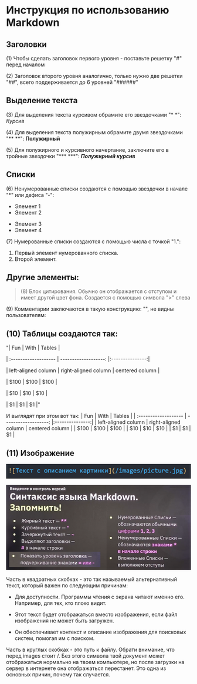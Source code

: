 # Инструкция по использованию Markdown

## Заголовки

(1) Чтобы сделать заголовок первого уровня - поставьте решетку "#" перед началом

(2) Заголовок второго уровня аналогично, только нужно две решетки "##", всего поддерживается до 6 уровней "######"

## Выделение текста

(3) Для выделения текста курсивом обрамите его звездочками "* *":  
*Курсив*

(4) Для выделения текста полужирным обрамите двумя звездочками "** **": 
**Полужирный**

(5) Для полужирного и курсивного начертание, заключите его в тройные звездочки "*** ***":
***Полужирный курсив***

## Списки
(6) Ненумерованные списки создаются с помощью звездочки в начале "*" или дефиса "-":

* Элемент 1
* Элемент 2
- Элемент 3
- Элемент 4

(7) Нумерованные списки создаются с помощью числа с точкой "1.":

1. Первый элемент нумерованного списка.
2. Второй элемент.


## Другие элементы:

> (8) Блок цитирования. Обычно он отображается с отступом и имеет другой цвет фона. Создается с помощью символа ">" слева

(9) Комментарии заключаются в такую конструкцию: "<!--- комментарий --->", не видны пользователям: 
<!--- комментарий --->

## (10) Таблицы создаются так:

"| Fun                  | With                 | Tables          |

| :------------------- | -------------------: |:---------------:|

| left-aligned column  | right-aligned column | centered column |

| $100                 | $100                 | $100            |

| $10                  | $10                  | $10             |

| $1                   | $1                   | $1              |"

И выглядят при этом вот так:
| Fun                  | With                 | Tables          |
| :------------------- | -------------------: |:---------------:|
| left-aligned column  | right-aligned column | centered column |
| $100                 | $100                 | $100            |
| $10                  | $10                  | $10             |
| $1                   | $1                   | $1              |

## (11) Изображение
![Текст в виде картинки](/images/AddingAnImageText.png)

![Синтаксис Markdown (лекция)](/images/LanguageSyntax.png)

Часть в квадратных скобках - это так называемый альтернативный текст, который важен по следующим причинам:

- Для доступности. Программы чтения с экрана читают именно его. Например, для тех, кто плохо видит.

- Этот текст будет отображаться вместо изображения, если файл изображения не может быть загружен.

- Он обеспечивает контекст и описание изображения для поисковых систем, помогая им с поиском.

Часть в круглых скобках - это путь к файлу. Обрати внимание, что перед images стоит /. Без этого символа твой документ может отображаться нормально на твоем компьютере, но после загрузки на сервер в интернете она отображаться перестанет. Это одна из основных причин, почему так случается.